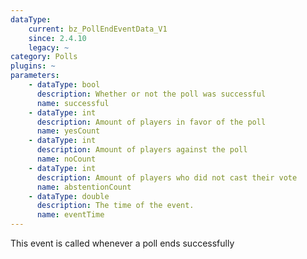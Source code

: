 ```yaml
---
dataType:
    current: bz_PollEndEventData_V1
    since: 2.4.10
    legacy: ~
category: Polls
plugins: ~
parameters:
    - dataType: bool
      description: Whether or not the poll was successful
      name: successful
    - dataType: int
      description: Amount of players in favor of the poll
      name: yesCount
    - dataType: int
      description: Amount of players against the poll
      name: noCount
    - dataType: int
      description: Amount of players who did not cast their vote
      name: abstentionCount
    - dataType: double
      description: The time of the event.
      name: eventTime
---
```


This event is called whenever a poll ends successfully
